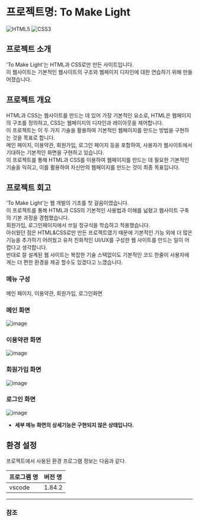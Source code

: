 # 프로젝트명: To Make Light

![HTML5](https://img.shields.io/badge/HTML5-E34F26?style=for-the-badge&logo=html5&logoColor=white)
![CSS3](https://img.shields.io/badge/CSS3-1572B6?style=for-the-badge&logo=css3&logoColor=white)

## 프로젝트 소개

'To Make Light'는 HTML과 CSS로만 만든 사이트입니다. <br />
이 웹사이트는 기본적인 웹사이트의 구조와 웹페이지 디자인에 대한 연습하기 위해 만들어졌습니다. <br />

## 프로젝트 개요

HTML과 CSS는 웹사이트를 만드는 데 있어 가장 기본적인 요소로, HTML은 웹페이지의 구조를 정의하고, CSS는 웹페이지의 디자인과 레이아웃을 제어합니다. <br />
이 프로젝트는 이 두 가지 기술을 활용하여 기본적인 웹페이지를 만드는 방법을 구현하는 것을 목표로 합니다. <br />
메인 페이지, 이용약관, 회원가입, 로그인 페이지 등을 포함하여, 사용자가 웹사이트에서 기대하는 기본적인 화면을 구현하고 있습니다. <br />
이 프로젝트를 통해 HTML과 CSS를 이용하여 웹페이지를 만드는 데 필요한 기본적인 기술을 익히고, 이를 활용하여 자신만의 웹페이지를 만드는 것이 최종 목표입니다. <br />

## 프로젝트 회고
'To Make Light'는 웹 개발의 기초를 첫 걸음이였습니다.  <br />
이 프로젝트를 통해 HTML과 CSS의 기본적인 사용법과 이해를 넓혔고 웹사이트 구축의 기본 과정을 경험했습니다. <br />
회원가입, 로그인페이지에서 쓰일 정규식을 학습하고 적용했습니다.  <br />
아쉬웠던 점은 HTML&CSS로만 만든 프로젝트였기 때문에 기본적인 기능 외에 더 많은 기능을 추가하기 어려웠고 유저 친화적인 UI/UX를 구성한 웹 사이트를 만드는 일이 어렵다고 생각합니다.  <br />
반대로 잘 설계된 웹 사이트는 복잡한 기술 스택없이도 기본적인 코드 한줄이 사용자에게는 더 편한 환경을 제공 할수도 있겠다고 느꼈습니다.    <br />

### 메뉴 구성

메인 페이지, 이용약관, 회원가입, 로그인화면

### 메인 화면

![image](https://github.com/youngminkk/project/assets/146568255/d42e5e2c-eac9-4cdf-a1b8-71dec00c23c5)

### 이용약관 화면

![image](https://github.com/youngminkk/project/assets/146568255/c2d0b026-ac7c-4ce8-a91f-b17687f8a885)

### 회원가입 화면

![image](https://github.com/youngminkk/project/assets/146568255/e9c733f5-f26b-46ff-9599-e1a5b3909f28)

### 로그인 화면

![image](https://github.com/youngminkk/project/assets/146568255/0008b4d9-4619-4660-8370-7a8cf28831bf)


- **세부 메뉴 화면의 상세기능은 구현되지 않은 상태입니다.**


## 환경 설정

프로젝트에서 사용된 환경 프로그램 정보는 다음과 같다.

| 프로그램 명 | 버전 명  |
| :---------- | :------- |
| vscode      | 1.84.2   |


---

### 참조
